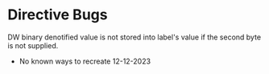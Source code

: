 # Directive Bugs
DW binary denotified value is not stored into label's value if the second byte is not supplied.
* No known ways to recreate 12-12-2023